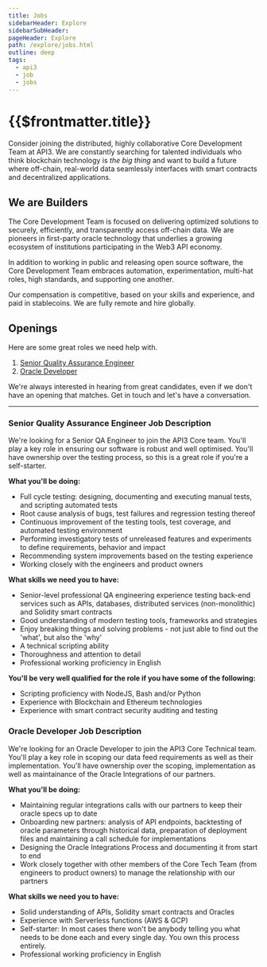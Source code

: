 ```yaml
---
title: Jobs
sidebarHeader: Explore
sidebarSubHeader:
pageHeader: Explore
path: /explore/jobs.html
outline: deep
tags:
  - api3
  - job
  - jobs
---
```


<PageHeader/>

# {{$frontmatter.title}}

Consider joining the distributed, highly collaborative Core Development Team at
API3. We are constantly searching for talented individuals who think blockchain
technology is _the big thing_ and want to build a future where off-chain,
real-world data seamlessly interfaces with smart contracts and decentralized
applications.

## We are Builders

The Core Development Team is focused on delivering optimized solutions to
securely, efficiently, and transparently access off-chain data. We are pioneers
in first-party oracle technology that underlies a growing ecosystem of
institutions participating in the Web3 API economy.

In addition to working in public and releasing open source software, the Core
Development Team embraces automation, experimentation, multi-hat roles, high
standards, and supporting one another.

Our compensation is competitive, based on your skills and experience, and paid
in stablecoins. We are fully remote and hire globally.

## Openings

<!-- prettier-ignore-->
Here are some great roles we need help with.

1. [Senior Quality Assurance Engineer](./jobs.md#senior-quality-assurance-engineer-job-description)
2. [Oracle Developer](./jobs.md#oracle-developer-job-description)

We're always interested in hearing from great candidates, even if we don't have
an opening that matches. Get in touch and let's have a conversation.

<JobsEmailAddress/>

<hr/>

### Senior Quality Assurance Engineer Job Description

We're looking for a Senior QA Engineer to join the API3 Core team. You'll play a
key role in ensuring our software is robust and well optimised. You'll have
ownership over the testing process, so this is a great role if you're a
self-starter.

**What you'll be doing:**

- Full cycle testing: designing, documenting and executing manual tests, and
  scripting automated tests
- Root cause analysis of bugs, test failures and regression testing thereof
- Continuous improvement of the testing tools, test coverage, and automated
  testing environment
- Performing investigatory tests of unreleased features and experiments to
  define requirements, behavior and impact
- Recommending system improvements based on the testing experience
- Working closely with the engineers and product owners

**What skills we need you to have:**

- Senior-level professional QA engineering experience testing back-end services
  such as APIs, databases, distributed services (non-monolithic) and Solidity
  smart contracts
- Good understanding of modern testing tools, frameworks and strategies
- Enjoy breaking things and solving problems - not just able to find out the
  'what', but also the 'why'
- A technical scripting ability
- Thoroughness and attention to detail
- Professional working proficiency in English

**You'll be very well qualified for the role if you have some of the
following:**

- Scripting proficiency with NodeJS, Bash and/or Python
- Experience with Blockchain and Ethereum technologies
- Experience with smart contract security auditing and testing

### Oracle Developer Job Description

We're looking for an Oracle Developer to join the API3 Core Technical team.
You'll play a key role in scoping our data feed requirements as well as their
implementation. You'll have ownership over the scoping, implementation as well
as maintainance of the Oracle Integrations of our partners.

**What you'll be doing:**

- Maintaining regular integrations calls with our partners to keep their oracle
  specs up to date
- Onboarding new partners: analysis of API endpoints, backtesting of oracle
  parameters through historical data, preparation of deployment files and
  maintaining a call schedule for implementations
- Designing the Oracle Integrations Process and documenting it from start to end
- Work closely together with other members of the Core Tech Team (from engineers
  to product owners) to manage the relationship with our partners

**What skills we need you to have:**

- Solid understanding of APIs, Solidity smart contracts and Oracles
- Experience with Serverless functions (AWS & GCP)
- Self-starter: In most cases there won't be anybody telling you what needs to
  be done each and every single day. You own this process entirely.
- Professional working proficiency in English

<JobsEmailAddress/>
